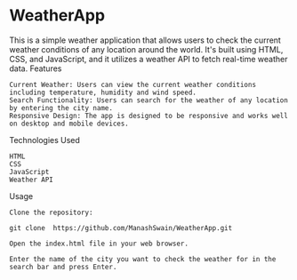 # WeatherApp


This is a simple weather application that allows users to check the current weather conditions of any location around the world. It's built using HTML, CSS, and JavaScript, and it utilizes a weather API to fetch real-time weather data.
Features

    Current Weather: Users can view the current weather conditions including temperature, humidity and wind speed.
    Search Functionality: Users can search for the weather of any location by entering the city name.
    Responsive Design: The app is designed to be responsive and works well on desktop and mobile devices.

Technologies Used

    HTML
    CSS
    JavaScript
    Weather API

Usage

    Clone the repository:

    git clone  https://github.com/ManashSwain/WeatherApp.git

    Open the index.html file in your web browser.

    Enter the name of the city you want to check the weather for in the search bar and press Enter.


